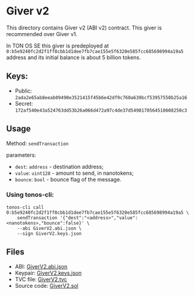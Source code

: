 # Giver v2

This directory contains Giver v2 (ABI v2) contract. This giver is recommended over Giver v1.

In TON OS SE this giver is predeployed at `0:b5e9240fc2d2f1ff8cbb1d1dee7fb7cae155e5f6320e585fcc685698994a19a5` address 
and its initial balance is about 5 billion tokens. 

## Keys:
* Public: `2ada2e65ab8eeab09490e3521415f45b6e42df9c760a639bcf53957550b25a16`
* Secret: `172af540e43a524763dd53b26a066d472a97c4de37d5498170564510608250c3`

## Usage
Method: `sendTransaction`

parameters: 
* `dest`: `address` - destination address;
* `value`: `uint128` - amount to send, in nanotokens;
* `bounce`: `bool` - bounce flag of the message.

### Using tonos-cli:
```commandline
tonos-cli call 0:b5e9240fc2d2f1ff8cbb1d1dee7fb7cae155e5f6320e585fcc685698994a19a5 \
    sendTransaction '{"dest":"<address>","value":<nanotokens>,"bounce":false}' \
    --abi GiverV2.abi.json \
    --sign GiverV2.keys.json  
```


## Files
* ABI: [GiverV2.abi.json](GiverV2.abi.json)
* Keypair: [GiverV2.keys.json](GiverV2.keys.json)
* TVC file: [GiverV2.tvc](GiverV2.tvc)
* Source code: [GiverV2.sol](GiverV2.sol)